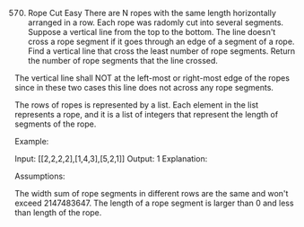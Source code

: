 570. Rope Cut
Easy
There are N ropes with the same length horizontally arranged in a row. Each rope was radomly cut into several segments. Suppose a vertical line from the top to the bottom. The line doesn't cross a rope segment if it goes through an edge of a segment of a rope. Find a vertical line that cross the least number of rope segments. Return the number of rope segments that the line crossed.

The vertical line shall NOT at the left-most or right-most edge of the ropes since in these two cases this line does not across any rope segments.

The rows of ropes is represented by a list. Each element in the list represents a rope, and it is a list of integers that represent the length of segments of the rope.

Example:

Input: [[2,2,2,2],[1,4,3],[5,2,1]]
Output: 1
Explanation:

Assumptions:

The width sum of rope segments in different rows are the same and won't exceed 2147483647.
The length of a rope segment is larger than 0 and less than length of the rope.

